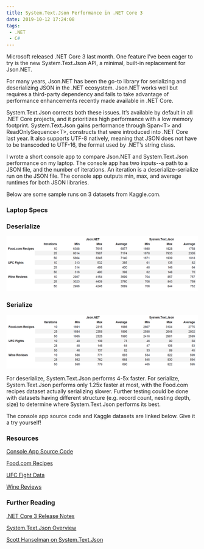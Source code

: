```yaml
---
title: System.Text.Json Performance in .NET Core 3
date: 2019-10-12 17:24:08
tags:
 - .NET
 - C#
---
```


Microsoft released .NET Core 3 last month. One feature I’ve been eager to try is the new System.Text.Json API, a minimal, built-in replacement for Json.NET.

For many years, Json.NET has been the go-to library for serializing and deserializing JSON in the .NET ecosystem. Json.NET works well but requires a third-party dependency and fails to take advantage of performance enhancements recently made available in .NET Core.

System.Text.Json corrects both these issues. It’s available by default in all .NET Core projects, and it prioritizes high performance with a low memory footprint. System.Text.Json gains performance through Span<T\> and ReadOnlySequence<T\>, constructs that were introduced into .NET Core last year. It also supports UTF-8 natively, meaning that JSON does not have to be transcoded to UTF-16, the format used by .NET’s string class.

I wrote a short console app to compare Json.NET and System.Text.Json performance on my laptop. The console app has two inputs--a path to a JSON file, and the number of iterations. An iteration is a deserialize-serialize run on the JSON file. The console app outputs min, max, and average runtimes for both JSON libraries.

Below are some sample runs on 3 datasets from Kaggle.com.

### Laptop Specs

### Deserialize

![](/images/json-performance-2019-deserialize.png)

### Serialize

![](/images/json-performance-2019-serialize.png)

For deserialize, System.Text.Json performs 4-5x faster. For serialize, System.Text.Json performs only 1.25x faster at most, with the Food.com recipes dataset actually serializing slower. Further testing could be done with datasets having different structure (e.g. record count, nesting depth, size) to determine where System.Text.Json performs its best.

The console app source code and Kaggle datasets are linked below. Give it a try yourself!

### Resources

[Console App Source Code](http://github.com)

[Food.com Recipes](https://www.kaggle.com/shuyangli94/food-com-recipes-and-user-interactions)

[UFC Fight Data](https://www.kaggle.com/rajeevw/ufcdata)

[Wine Reviews](https://www.kaggle.com/zynicide/wine-reviews)

### Further Reading

[.NET Core 3 Release Notes](https://devblogs.microsoft.com/dotnet/announcing-net-core-3-0/)

[System.Text.Json Overview](https://devblogs.microsoft.com/dotnet/try-the-new-system-text-json-apis/)

[Scott Hanselman on System.Text.Json](https://www.hanselman.com/blog/SystemTextJsonAndNewBuiltinJSONSupportInNETCore.aspx)